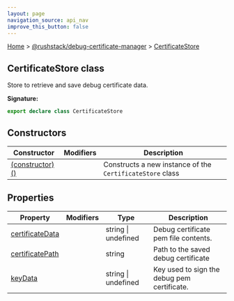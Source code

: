 ```yaml
---
layout: page
navigation_source: api_nav
improve_this_button: false
---
```



[Home](./index.md) &gt; [@rushstack/debug-certificate-manager](./debug-certificate-manager.md) &gt; [CertificateStore](./debug-certificate-manager.certificatestore.md)

## CertificateStore class

Store to retrieve and save debug certificate data.

<b>Signature:</b>

```typescript
export declare class CertificateStore
```

## Constructors

|  Constructor | Modifiers | Description |
|  --- | --- | --- |
|  [(constructor)()](./debug-certificate-manager.certificatestore._constructor_.md) |  | Constructs a new instance of the <code>CertificateStore</code> class |

## Properties

|  Property | Modifiers | Type | Description |
|  --- | --- | --- | --- |
|  [certificateData](./debug-certificate-manager.certificatestore.certificatedata.md) |  | string \| undefined | Debug certificate pem file contents. |
|  [certificatePath](./debug-certificate-manager.certificatestore.certificatepath.md) |  | string | Path to the saved debug certificate |
|  [keyData](./debug-certificate-manager.certificatestore.keydata.md) |  | string \| undefined | Key used to sign the debug pem certificate. |

